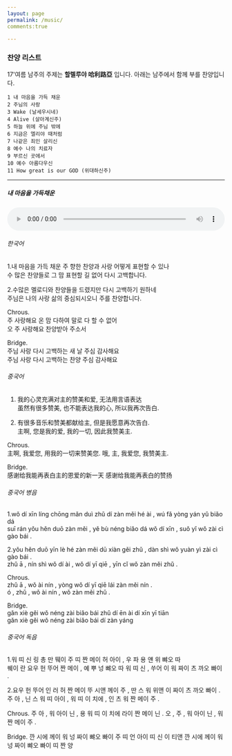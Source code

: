 ```yaml
---
layout: page
permalink: /music/
comments:true

---
```



### 찬양 리스트

17'여름 남주의 주제는 **할렐루야 哈利路亞** 입니다. 
아래는 남주에서 함께 부를 찬양입니다. 

    1 내 마음을 가득 채운
    2 주님의 사랑
    3 Wake (날세우시네)
    4 Alive (살아계신주)
    5 하늘 위에 주님 밖에
    6 지금은 엘리야 때처럼
    7 나같은 죄인 살리신
    8 예수 나의 치료자
    9 부르신 곳에서
    10 예수 아름다우신
    11 How great is our GOD (위대하신주)  

---

##### 내 마음을 가득채운

<audio controls preload="auto" style="width:100%;"><source src="../music/track_1.mp3"></audio>
###### 한국어

1.내 마음을 가득 채운 주 향한 찬양과 사랑 어떻게 표현할 수 있나 <br />
수 많은 찬양들로 그 맘 표현할 길 없어 다시 고백합니다.

2.수많은 멜로디와 찬양들을 드렸지만 다시 고백하기 원하네 <br />
주님은 나의 사랑 삶의 중심되시오니 주를 찬양합니다.

Chrous. <br />
주 사랑해요 온 맘 다하여 말로 다 할 수 없어 <br />
오 주 사랑해요 찬양받아 주소서

Bridge. <br />
주님 사랑 다시 고백하는 새 날 주심 감사해요 <br />
주님 사랑 다시 고백하는 찬양 주심 감사해요


###### 중국어

1. 我的心灵充满对主的赞美和爱, 无法用言语表达 <br />
虽然有很多赞美, 也不能表达我的心, 所以我再次告白.
 
2. 有很多音乐和赞美都献给主, 但是我愿意再次告白. <br />
主啊, 您是我的爱, 我的一切, 因此我赞美主.

Chrous. <br />
主啊, 我爱您, 用我的一切来赞美您.
哦, 主, 我爱您, 我赞美主.

Bridge. <br />
感谢给我能再表白主的恩爱的新一天
感谢给我能再表白的赞扬


###### 중국어 병음

1.wǒ dí xīn líng chōng mǎn duì zhǔ dí zàn měi hé ài ,   wú fǎ yòng yán yǔ biǎo dá <br /> 
suī rán yǒu hěn duō zàn měi ,   yě bù néng biǎo dá wǒ dí xīn ,   suǒ yǐ wǒ zài cì gào bái . 

2.yǒu hěn duō yīn lè hé zàn měi dū xiàn gěi zhǔ ,   dàn shì wǒ yuàn yì zài cì gào bái . <br />
zhǔ ā ,   nín shì wǒ dí ài ,   wǒ dí yī qiē ,   yīn cǐ wǒ zàn měi zhǔ . 

Chrous. <br />
zhǔ ā ,   wǒ ài nín ,   yòng wǒ dí yī qiē lái zàn měi nín . <br /> 
ó ,   zhǔ ,   wǒ ài nín ,   wǒ zàn měi zhǔ .  

Bridge. <br />
gǎn xiè gěi wǒ néng zài biǎo bái zhǔ dí ēn ài dí xīn yī tiān <br /> 
gǎn xiè gěi wǒ néng zài biǎo bái dí zàn yáng


###### 중국어 독음

1.워 띠 신 링 총 만 뛔이 주 띠 짠 메이 허 아이 ,   우 파 용 얜 위 뺘오 따 <br /> 
쒜이 란 요우 헌 뚜어 짠 메이 ,   예 뿌 넝 뺘오 따 워 띠 신 ,   쑤어 이 워 짜이 츠 까오 빠이 . 

2.요우 헌 뚜어 인 러 허 짠 메이 뚜 시앤 께이 주 ,   딴 스 워 위앤 이 짜이 츠 까오 빠이 . 
주 아 ,   닌 스 워 띠 아이 ,   워 띠 이 치에 ,   인 츠 워 짠 메이 주 . 

Chrous.
주 아 ,   워 아이 닌 ,   용 워 띠 이 치에 라이 짠 메이 닌 . 
오 ,   주 ,   워 아이 닌 ,   워 짠 메이 주 .  

Bridge.
깐 시에 께이 워 넝 짜이 뺘오 빠이 주 띠 언 아이 띠 신 이 티앤 
깐 시에 께이 워 넝 짜이 뺘오 빠이 띠 짠 양

